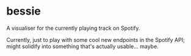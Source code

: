 # bessie
A visualiser for the currently playing track on Spotify.

Currently, just to play with some cool new endpoints in the Spotify API; might solidify into something that's actually usable... maybe.
